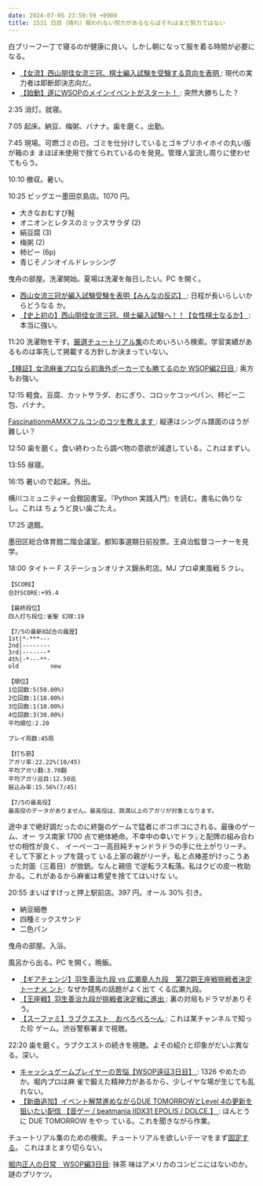 ```yaml
---
date: 2024-07-05 23:59:59 +0900
title: 1531 日目（晴れ）報われない努力があるならばそれはまだ努力ではない
---
```


白ブリーフ一丁で寝るのが健康に良い。しかし朝になって服を着る時間が必要になる。

* [【女流】西山朋佳女流三冠、棋士編入試験を受験する意向を表明
  ](https://www.youtube.com/watch?v=8yfAAREODus): 現代の実力者は即断即決志向だ。
* [【始動】遂にWSOPのメインイベントがスタート！
  ](https://www.youtube.com/watch?v=PAw0cNrYPuY): 突然大勝ちした？

2:35 消灯。就寝。

7:05 起床。納豆、梅粥、バナナ。歯を磨く。出勤。

7:45 現場。可燃ゴミの日。ゴミを仕分けしているとゴキブリホイホイの丸い版が箱のま
まほぼ未使用で捨てられているのを発見。管理人室流し周りに使わせてもらう。

10:10 撤収。暑い。

10:25 ビッグエー墨田京島店。1070 円。

* 大きなおむすび鮭
* オニオンとレタスのミックスサラダ (2)
* 絹豆腐 (3)
* 梅粥 (2)
* 柿ピー (6p)
* 青じそノンオイルドレッシング

曳舟の部屋。洗濯開始。夏場は洗濯を毎日したい。PC を開く。

* [西山女流三冠が編入試験受験を表明【みんなの反応】
  ](https://www.youtube.com/watch?v=hmLe2KehMBo): 日程が長いらしいからどうなる
  か。
* [【史上初の】西山朋佳女流三冠、棋士編入試験へ！！【女性棋士なるか】
  ](https://www.youtube.com/watch?v=niiU-Qz4evE): 本当に強い。

11:20 洗濯物を干す。[厳選チュートリアル集][130]のためいろいろ検索。学習実績があ
るものは率先して掲載する方針しか決まっていない。

[【検証】女流麻雀プロなら初海外ポーカーでも勝てるのか WSOP編2日目
](https://www.youtube.com/watch?v=1duHJL6DL7c): 奥方もお強い。

12:15 軽食。豆腐、カットサラダ、おにぎり、コロッケコッペパン、柿ピー二包、バナナ。

[FascinationmAMXXフルコンのコツを教えます
](https://www.youtube.com/watch?v=oi-2NslBbeY): 縦連はシングル譜面のほうが難しい？

12:50 歯を磨く。食い終わったら調べ物の意欲が減退している。これはまずい。

13:55 昼寝。

16:15 暑いので起床。外出。

横川コミュニティー会館図書室。『Python 実践入門』を読む。書名に偽りなし。これは
ちょうど良い歯ごたえ。

17:25 退館。

墨田区総合体育館二階会議室。都知事選期日前投票。王貞治監督コーナーを見学。

18:00 タイトー F ステーションオリナス錦糸町店。MJ プロ卓東風戦 5 クレ。

```text
【SCORE】
合計SCORE:+95.4

【最終段位】
四人打ち段位:雀聖 幻球:19

【7/5の最新8試合の履歴】
1st|*-***---
2nd|--------
3rd|-------*
4th|-*---**-
old         new

【順位】
1位回数:5(50.00%)
2位回数:1(10.00%)
3位回数:1(10.00%)
4位回数:3(30.00%)
平均順位:2.20

プレイ局数:45局

【打ち筋】
アガリ率:22.22%(10/45)
平均アガリ翻:3.70翻
平均アガリ巡目:12.50巡
振込み率:15.56%(7/45)

【7/5の最高役】
最高役のデータがありません。最高役は、跳満以上のアガリが対象となります。
```

途中まで絶好調だったのに終盤のゲームで猛者にボコボコにされる。最後のゲーム、オー
ラス南家 1700 点で絶体絶命。不幸中の幸いでドラ🀇と配牌の組み合わせの相性が良く、
イーペーコー高目純チャンドラドラの手に仕上がりリーチ。そして下家とトップを競って
いる上家の親がリーチ。私と点棒差がけっこうあった対面（三着目）が放銃。なんと親倍
で逆転ラス転落。私はクビの皮一枚助かる。これがあるから麻雀は希望を捨ててはいけな
い。

20:55 まいばすけっと押上駅前店。397 円。オール 30% 引き。

* 納豆細巻
* 四種ミックスサンド
* 二色パン

曳舟の部屋。入浴。

風呂から出る。PC を開く。晩飯。

* [【ギアチェンジ】羽生善治九段 vs 広瀬章人九段　第72期王座戦挑戦者決定トーナメ
  ント](https://www.youtube.com/watch?v=dcGgjBnQQlY): なぜか競馬の話題がよく出て
  くる広瀬九段。
* [【王座戦】羽生善治九段が挑戦者決定戦に進出
  ](https://www.youtube.com/watch?v=ZUtqxljNQ-I): 裏の対局もドラマがありそう。
* [【スーファミ】ラブクエスト　おぺろぺろ～ん
  ](https://www.youtube.com/watch?v=fgix-sUO-9A): これは某チャンネルで知った珍
  ゲーム。渋谷警察署まで視聴。

22:20 歯を磨く。ラブクエストの続きを視聴。よその紹介と印象がだいぶ異なる。深い。

* [キャッシュゲームプレイヤーの苦悩【WSOP遠征3日目】
  ](https://www.youtube.com/watch?v=5qJn4-bCYqU): 1326 やめたのか。堀内プロは麻
  雀で鍛えた精神力があるから、少しイヤな場が生じても乱れない。
* [【新曲追加】イベント解禁進めながらDUE TOMORROWとLevel 4の更新を狙いたい配信
  【音ゲー / beatmania IIDX31 EPOLIS / DOLCE.】
  ](https://www.youtube.com/watch?v=t4qJvUhP2Pw): ほんとうに DUE TOMORROW をやっ
  ている。これを聞きながら作業。

チュートリアル集のための検索。チュートリアルを欲しいテーマをまず[固定する][130]。
これはまとまり切らない。

[堀内正人の日常　WSOP編3日目](https://www.youtube.com/watch?v=OOTfuU9CCL0): 抹茶
味はアメリカのコンビニにはないのか。謎のプリケツ。

[130]: https://github.com/showa-yojyo/notebook/issues/130
